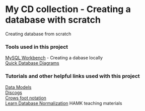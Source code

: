 # My CD collection - Creating a database with scratch
Creating database from scratch

### Tools used in this project
[MySQL Workbench](https://www.mysql.com/products/workbench/) - Creating a dabase locally  
[Quick Database Diagrams]()

### Tutorials and other helpful links used with this project
[Data Models](https://databases.biz/data-models/)  
[Discogs](https://www.discogs.com/)  
[Crows foot notation](https://www.freecodecamp.org/news/crows-foot-notation-relationship-symbols-and-how-to-read-diagrams/)  
[Learn Database Normalization](https://www.youtube.com/watch?v=GFQaEYEc8_8)
HAMK teaching materials
